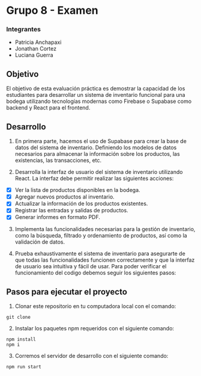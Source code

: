 # Grupo 8 - Examen

### Integrantes
 - Patricia Anchapaxi
 - Jonathan Cortez
 - Luciana Guerra

## Objetivo 
El objetivo de esta evaluación práctica es demostrar la capacidad de los estudiantes para desarrollar 
un sistema de inventario funcional para una bodega utilizando tecnologías modernas como Firebase 
o Supabase como backend y React para el frontend. 

## Desarrollo

1. En primera parte, hacemos el uso de Supabase para crear la base de datos del sistema de 
inventario. Definiendo los modelos de datos necesarios para almacenar la información sobre 
los productos, las existencias, las transacciones, etc. 

2. Desarrolla la interfaz de usuario del sistema de inventario utilizando React. La interfaz debe 
permitir realizar las siguientes acciones: 
- [X] Ver la lista de productos disponibles en la bodega. 
- [X] Agregar nuevos productos al inventario.
- [X] Actualizar la información de los productos existentes. 
- [X] Registrar las entradas y salidas de productos. 
- [X] Generar informes en formato PDF.

3. Implementa las funcionalidades necesarias para la gestión de inventario, como la búsqueda, 
filtrado y ordenamiento de productos, así como la validación de datos.

4. Prueba exhaustivamente el sistema de inventario para asegurarte de que todas las 
funcionalidades funcionen correctamente y que la interfaz de usuario sea intuitiva y fácil de 
usar. 
Para poder verificar el funcionamiento del codigo debemos seguir los siguientes pasos:

## Pasos para ejecutar el proyecto

1. Clonar este repositorio en tu computadora local con el comando: 
```
git clone
```
2. Instalar los  paquetes npm requeridos con el siguiente comando:

```
npm install
npm i
```

3. Corremos  el servidor de desarrollo con el siguiente comando:
```
npm run start
```
